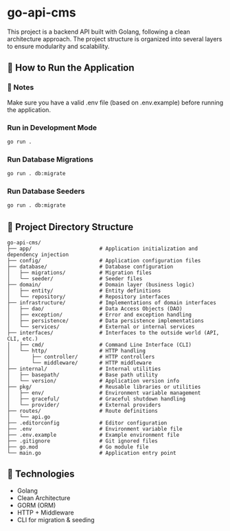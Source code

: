 # go-api-cms

This project is a backend API built with Golang, following a clean architecture approach. The project structure is organized into several layers to ensure modularity and scalability.

## 🚀 How to Run the Application

### 📌 Notes
Make sure you have a valid .env file (based on .env.example) before running the application.

### Run in Development Mode
```bash
go run .
```

### Run Database Migrations
```bash
go run . db:migrate
```

### Run Database Seeders
```bash
go run . db:migrate
```

## 📁 Project Directory Structure
```
go-api-cms/
├── app/                      # Application initialization and dependency injection
├── config/                   # Application configuration files
├── database/                 # Database configuration
│   ├── migrations/           # Migration files
│   └── seeder/               # Seeder files
├── domain/                   # Domain layer (business logic)
│   ├── entity/               # Entity definitions
│   └── repository/           # Repository interfaces
├── infrastructure/           # Implementations of domain interfaces
│   ├── dao/                  # Data Access Objects (DAO)
│   ├── exception/            # Error and exception handling
│   ├── persistence/          # Data persistence implementations
│   └── services/             # External or internal services
├── interfaces/               # Interfaces to the outside world (API, CLI, etc.)
│   ├── cmd/                  # Command Line Interface (CLI)
│   └── http/                 # HTTP handling
│       ├── controller/       # HTTP controllers
│       └── middleware/       # HTTP middleware
├── internal/                 # Internal utilities
│   ├── basepath/             # Base path utility
│   └── version/              # Application version info
├── pkg/                      # Reusable libraries or utilities
│   ├── env/                  # Environment variable management
│   ├── graceful/             # Graceful shutdown handling
│   └── provider/             # External providers
├── routes/                   # Route definitions
│   └── api.go
├── .editorconfig             # Editor configuration
├── .env                      # Environment variable file
├── .env.example              # Example environment file
├── .gitignore                # Git ignored files
├── go.mod                    # Go module file
└── main.go                   # Application entry point
```

## 🧱 Technologies
- Golang
- Clean Architecture
- GORM (ORM)
- HTTP + Middleware
- CLI for migration & seeding
